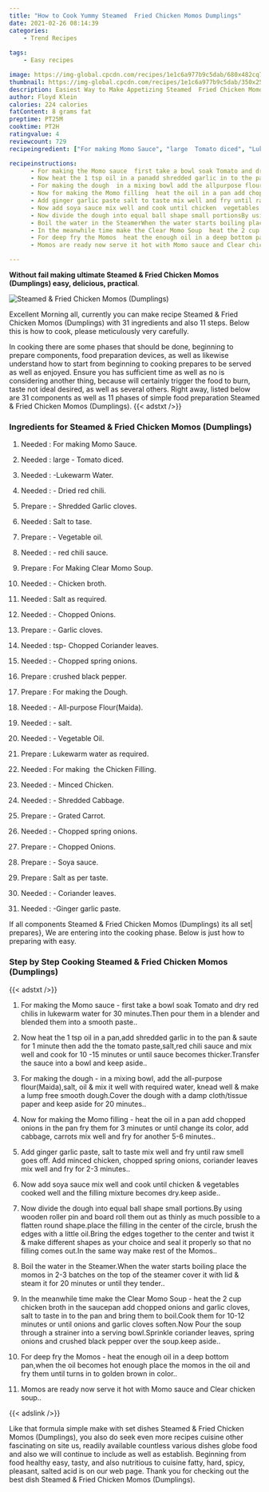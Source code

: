 ```yaml
---
title: "How to Cook Yummy Steamed  Fried Chicken Momos Dumplings"
date: 2021-02-26 08:14:39
categories:
    - Trend Recipes
    
tags:
    - Easy recipes

image: https://img-global.cpcdn.com/recipes/1e1c6a977b9c5dab/680x482cq70/steamed-fried-chicken-momos-dumplings-recipe-main-photo.jpg
thumbnail: https://img-global.cpcdn.com/recipes/1e1c6a977b9c5dab/350x250cq70/steamed-fried-chicken-momos-dumplings-recipe-main-photo.jpg
description: Easiest Way to Make Appetizing Steamed  Fried Chicken Momos Dumplings with 31 ingredients and 11 stages of easy cooking.
author: Floyd Klein
calories: 224 calories
fatContent: 8 grams fat
preptime: PT25M
cooktime: PT2H
ratingvalue: 4
reviewcount: 729
recipeingredient: ["For making Momo Sauce", "large  Tomato diced", "Lukewarm Water", " Dried red chili", " Shredded Garlic cloves", "Salt to tase", " Vegetable oil", " red chili sauce", "For Making Clear Momo Soup", " Chicken broth", "Salt as required", " Chopped Onions", " Garlic cloves", "tsp Chopped Coriander leaves", " Chopped spring onions", "crushed black pepper", "For making the Dough", " Allpurpose FlourMaida", " salt", " Vegetable Oil", "Lukewarm water as required", "For making  the Chicken Filling", " Minced Chicken", " Shredded Cabbage", " Grated Carrot", " Chopped spring onions", " Chopped Onions", " Soya sauce", "Salt as per taste", " Coriander leaves", "Ginger garlic paste"]

recipeinstructions: 
      - For making the Momo sauce  first take a bowl soak Tomato and dry red chilis in lukewarm water for 30 minutesThen pour them in a blender and blended them into a smooth paste 
      - Now heat the 1 tsp oil in a panadd shredded garlic in to the pan  saute for 1 minute then add the the tomato pastesaltred chili sauce and mix well and cook for 10 15 minutes or until sauce becomes thickerTransfer the sauce into a bowl and keep aside 
      - For making the dough  in a mixing bowl add the allpurpose flourMaidasalt oil  mix it well with required water knead well  make a lump free smooth doughCover the dough with a damp clothtissue paper and keep aside for 20 minutes 
      - Now for making the Momo filling  heat the oil in a pan add chopped onions in the pan fry them for 3 minutes or until change its color add cabbage carrots mix well and fry for another 56 minutes 
      - Add ginger garlic paste salt to taste mix well and fry until raw smell goes off Add minced chicken chopped spring onions coriander leaves mix well and fry for 23 minutes 
      - Now add soya sauce mix well and cook until chicken  vegetables cooked well and the filling mixture becomes drykeep aside 
      - Now divide the dough into equal ball shape small portionsBy using wooden roller pin and board roll them out as thinly as much possible to a flatten round shapeplace the filling in the center of the circle brush the edges with a little oilBring the edges together to the center and twist it  make different shapes as your choice and seal it properly so that no filling comes outIn the same way make rest of the Momos 
      - Boil the water in the SteamerWhen the water starts boiling place the momos in 23 batches on the top of the steamer cover it with lid  steam it for 20 minutes or until they tender 
      - In the meanwhile time make the Clear Momo Soup  heat the 2 cup chicken broth in the saucepan add chopped onions and garlic cloves salt to taste in to the pan and bring them to boilCook them for 1012 minutes or until onions and garlic cloves softenNow Pour the soup through a strainer into a serving bowlSprinkle coriander leaves spring onions and crushed black pepper over the soupkeep aside 
      - For deep fry the Momos  heat the enough oil in a deep bottom panwhen the oil becomes hot enough place the momos in the oil and fry them until turns in to golden brown in color 
      - Momos are ready now serve it hot with Momo sauce and Clear chicken soup

---
```




**Without fail making ultimate Steamed &amp; Fried Chicken Momos (Dumplings) easy, delicious, practical**. 


![Steamed &amp; Fried Chicken Momos (Dumplings)](https://img-global.cpcdn.com/recipes/1e1c6a977b9c5dab/680x482cq70/steamed-fried-chicken-momos-dumplings-recipe-main-photo.jpg "Steamed &amp; Fried Chicken Momos (Dumplings)")




Excellent Morning all, currently you can make recipe Steamed &amp; Fried Chicken Momos (Dumplings) with 31 ingredients and also 11 steps. Below this is how to cook, please meticulously very carefully.

In cooking there are some phases that should be done, beginning to prepare components, food preparation devices, as well as likewise understand how to start from beginning to cooking prepares to be served as well as enjoyed. Ensure you has sufficient time as well as no is considering another thing, because will certainly trigger the food to burn, taste not ideal desired, as well as several others. Right away, listed below are 31 components as well as 11 phases of simple food preparation Steamed &amp; Fried Chicken Momos (Dumplings).
{{< adstxt />}}

### Ingredients for Steamed &amp; Fried Chicken Momos (Dumplings)


1. Needed  : For making Momo Sauce.

1. Needed  : large - Tomato diced.

1. Needed  : -Lukewarm Water.

1. Needed  : - Dried red chili.

1. Prepare  : - Shredded Garlic cloves.

1. Needed  : Salt to tase.

1. Prepare  : - Vegetable oil.

1. Needed  : - red chili sauce.

1. Prepare  : For Making Clear Momo Soup.

1. Needed  : - Chicken broth.

1. Needed  : Salt as required.

1. Needed  : - Chopped Onions.

1. Prepare  : - Garlic cloves.

1. Needed  : tsp- Chopped Coriander leaves.

1. Needed  : - Chopped spring onions.

1. Prepare  : crushed black pepper.

1. Prepare  : For making the Dough.

1. Needed  : - All-purpose Flour(Maida).

1. Needed  : - salt.

1. Needed  : - Vegetable Oil.

1. Prepare  : Lukewarm water as required.

1. Needed  : For making  the Chicken Filling.

1. Needed  : - Minced Chicken.

1. Needed  : - Shredded Cabbage.

1. Prepare  : - Grated Carrot.

1. Needed  : - Chopped spring onions.

1. Prepare  : - Chopped Onions.

1. Prepare  : - Soya sauce.

1. Prepare  : Salt as per taste.

1. Needed  : - Coriander leaves.

1. Needed  : -Ginger garlic paste.



If all components Steamed &amp; Fried Chicken Momos (Dumplings) its all set| prepares}, We are entering into the cooking phase. Below is just how to preparing with easy.

### Step by Step Cooking Steamed &amp; Fried Chicken Momos (Dumplings)

{{< adstxt />}}


1. For making the Momo sauce - first take a bowl soak Tomato and dry red chilis in lukewarm water for 30 minutes.Then pour them in a blender and blended them into a smooth paste..



1. Now heat the 1 tsp oil in a pan,add shredded garlic in to the pan &amp; saute for 1 minute then add the the tomato paste,salt,red chili sauce and mix well and cook for 10 -15 minutes or until sauce becomes thicker.Transfer the sauce into a bowl and keep aside..



1. For making the dough - in a mixing bowl, add the all-purpose flour(Maida),salt, oil &amp; mix it well with required water, knead well &amp; make a lump free smooth dough.Cover the dough with a damp cloth/tissue paper and keep aside for 20 minutes..



1. Now for making the Momo filling - heat the oil in a pan add chopped onions in the pan fry them for 3 minutes or until change its color, add cabbage, carrots mix well and fry for another 5-6 minutes..



1. Add ginger garlic paste, salt to taste mix well and fry until raw smell goes off. Add minced chicken, chopped spring onions, coriander leaves mix well and fry for 2-3 minutes..



1. Now add soya sauce mix well and cook until chicken &amp; vegetables cooked well and the filling mixture becomes dry.keep aside..



1. Now divide the dough into equal ball shape small portions.By using wooden roller pin and board roll them out as thinly as much possible to a flatten round shape.place the filling in the center of the circle, brush the edges with a little oil.Bring the edges together to the center and twist it &amp; make different shapes as your choice and seal it properly so that no filling comes out.In the same way make rest of the Momos..



1. Boil the water in the Steamer.When the water starts boiling place the momos in 2-3 batches on the top of the steamer cover it with lid &amp; steam it for 20 minutes or until they tender..



1. In the meanwhile time make the Clear Momo Soup - heat the 2 cup chicken broth in the saucepan add chopped onions and garlic cloves, salt to taste in to the pan and bring them to boil.Cook them for 10-12 minutes or until onions and garlic cloves soften.Now Pour the soup through a strainer into a serving bowl.Sprinkle coriander leaves, spring onions and crushed black pepper over the soup.keep aside..



1. For deep fry the Momos - heat the enough oil in a deep bottom pan,when the oil becomes hot enough place the momos in the oil and fry them until turns in to golden brown in color..



1. Momos are ready now serve it hot with Momo sauce and Clear chicken soup..





{{< adslink />}}

Like that formula simple make with set dishes Steamed &amp; Fried Chicken Momos (Dumplings), you also do seek even more recipes cuisine other fascinating on site us, readily available countless various dishes globe food and also we will continue to include as well as establish. Beginning from food healthy easy, tasty, and also nutritious to cuisine fatty, hard, spicy, pleasant, salted acid is on our web page. Thank you for checking out the best dish Steamed &amp; Fried Chicken Momos (Dumplings).
